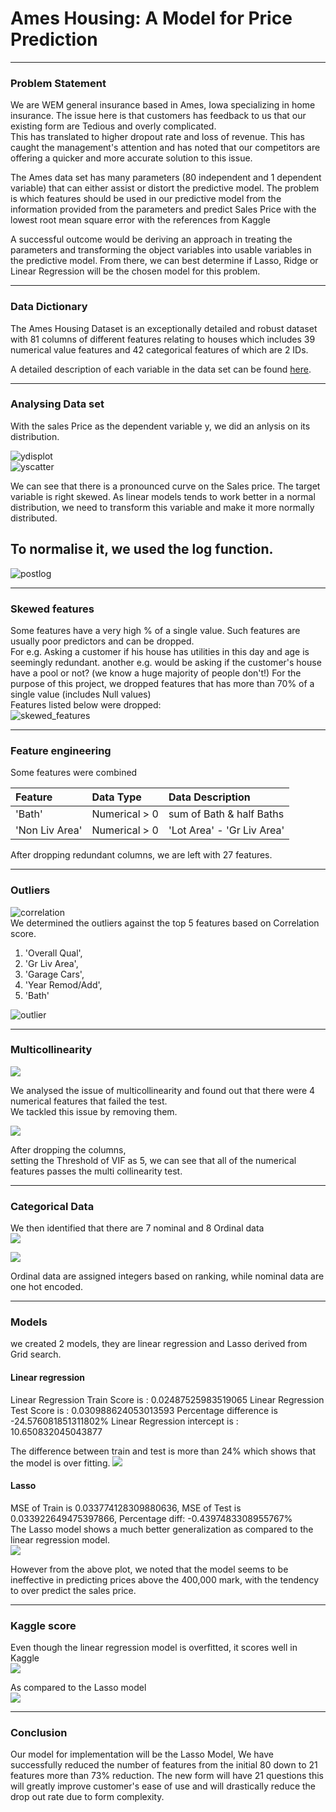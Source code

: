 # Ames Housing: A Model for Price Prediction
---

### Problem Statement

We are WEM general insurance based in Ames, Iowa specializing in home insurance.
The issue here is that customers has feedback to us that our existing form are Tedious and overly complicated.  
This has translated to higher dropout rate and loss of revenue. 
This has caught the management's attention and has noted that our competitors are offering a quicker and more accurate solution to this issue.


The Ames data set has many parameters (80 independent and 1 dependent variable) that can either assist or distort the predictive model. The problem is which features should be used in our predictive model from the information provided from the parameters and predict Sales Price with the lowest root mean square error with the references from Kaggle 

A successful outcome would be deriving an approach in treating the parameters and transforming the object variables into usable variables in the predictive model. From there, we can best determine if Lasso, Ridge or Linear Regression will be the chosen model for this problem.

---

### Data Dictionary
The Ames Housing Dataset is an exceptionally detailed and robust dataset with 81 columns of different features relating to houses which includes 39 numerical value features and 42 categorical features of which are 2 IDs.

A detailed description of each variable in the data set can be found [here](https://www.kaggle.com/competitions/dsi-us-11-project-2-regression-challenge/data).

---

### Analysing Data set 

With the sales Price as the dependent variable y, we did an anlysis on its distribution.

![ydisplot](images/y_distribution.png)  
![yscatter](images/yscatter.png)  

We can see that there is a pronounced curve on the Sales price. The target variable is right skewed. As linear models tends to work better in a normal distribution, we need to transform this variable and make it more normally distributed.

To normalise it, we used the log function.
---
![postlog](images/postlog.png)  

---

### Skewed features

Some features have a very high % of a single value. Such features are usually poor predictors and can be dropped.  
For e.g. Asking a customer if his house has utilities in this day and age is seemingly redundant.
another e.g. would be asking if the customer's house have a pool or not? (we know a huge majority of people don't!)
For the purpose of this project, we dropped features that has more than 70% of a single value (includes Null values)  
Features listed below were dropped:  
![skewed_features](images/skewed_features.png)  


---

### Feature engineering

Some features were combined

|Feature|Data Type|Data Description|
|:--|:--|:--|
|'Bath'|Numerical > 0|sum of Bath & half Baths|
|'Non Liv Area'|Numerical > 0|'Lot Area' - 'Gr Liv Area'|![postlog](images/postlog.png)  

After dropping redundant columns, we are left with 27 features.

---

### Outliers


![correlation](images/correlation.png)    
We determined the outliers against the top 5 features based on Correlation score.  
1) 'Overall Qual',  
2) 'Gr Liv Area',   
3) 'Garage Cars',   
4) 'Year Remod/Add',  
5) 'Bath'

![outlier](images/outliers.png)  

---

### Multicollinearity

![](images/previf.png)  

We analysed the issue of multicollinearity and found out that there were 4 numerical features that failed the test.  
We tackled this issue by removing them.

![](images/vif.png)    

After dropping the columns,  
setting the Threshold of VIF as 5, we can see that all of the numerical features passes the multi collinearity test.

---
### Categorical Data

We then identified that there are 7 nominal and 8 Ordinal data  
![](images/normord.png)  

![](images/catdata.png)  

Ordinal data are assigned integers based on ranking, while nominal data are one hot encoded.

---

### Models
we created 2 models, they are linear regression and Lasso derived from Grid search.

#### Linear regression
Linear Regression Train Score is :  0.02487525983519065
Linear Regression Test Score is :  0.030988624053013593
Percentage difference is -24.576081851311802%
Linear Regression intercept is :  10.650832045043877

The difference between train and test is more than 24% which shows that the model is over fitting.
![](images/linearmodel.png)  

#### Lasso  
MSE of Train is 0.033774128309880636,
MSE of Test is 0.033922649475397866,
Percentage diff: -0.4397483308955767%  
The Lasso model shows a much better generalization as compared to the linear regression model.  
![](images/lassomodel.png)

However from the above plot, we noted that the model seems to be ineffective in predicting prices above the 400,000 mark, with the tendency to over predict the sales price.

---

### Kaggle score

Even though the linear regression model is overfitted, it scores well in Kaggle  
![](images/my_output_lr.png)  

As compared to the Lasso model  
![](images/my_output_GS.png)  


---


### Conclusion  

Our model for implementation will be the Lasso Model, We have successfully reduced the number of features from the initial 80 down to 21 features more than 73% reduction. The new form will have 21 questions this will greatly improve customer's ease of use and will drastically reduce the drop out rate due to form complexity.


